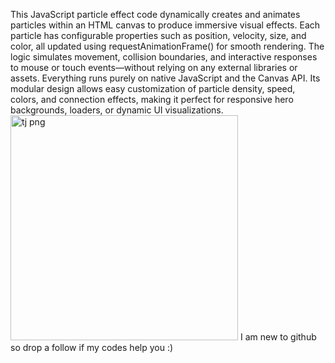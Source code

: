 This JavaScript particle effect code dynamically creates and animates particles within an HTML canvas to produce immersive visual effects. Each particle has configurable properties such as position, velocity, size, and color, all updated using requestAnimationFrame() for smooth rendering. The logic simulates movement, collision boundaries, and interactive responses to mouse or touch events—without relying on any external libraries or assets. Everything runs purely on native JavaScript and the Canvas API. Its modular design allows easy customization of particle density, speed, colors, and connection effects, making it perfect for responsive hero backgrounds, loaders, or dynamic UI visualizations.
                                          <img width="364" height="360" alt="tj png" src="https://github.com/user-attachments/assets/5ba11d33-2edb-4fa5-9b19-86226a52b818" />
I am new to github so drop a follow if my codes help you :)

